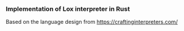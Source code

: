 ### Implementation of Lox interpreter in Rust

Based on the language design from https://craftinginterpreters.com/
